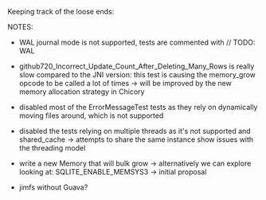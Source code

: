 Keeping track of the loose ends:

NOTES:
- WAL journal mode is not supported, tests are commented with // TODO: WAL
- github720_Incorrect_Update_Count_After_Deleting_Many_Rows is really slow compared to the JNI version: this test is causing the memory_grow opcode to be called a lot of times -> will be improved by the new memory allocation strategy in Chicory
- disabled most of the ErrorMessageTest tests as they rely on dynamically moving files around, which is not supported
- disabled the tests relying on multiple threads as it's not supported and shared_cache -> attempts to share the same instance show issues with the threading model

- write a new Memory that will bulk grow -> alternatively we can explore looking at: SQLITE_ENABLE_MEMSYS3 -> initial proposal
- jimfs without Guava?
